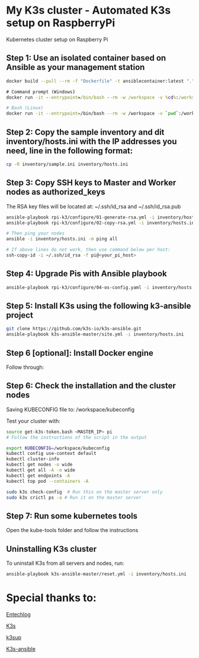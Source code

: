 # My K3s cluster - Automated K3s setup on RaspberryPi
Kubernetes cluster setup on Raspberry Pi


## Step 1: Use an isolated container based on Ansible as your management station
```bash
docker build --pull --rm -f "Dockerfile" -t ansiblecontainer:latest "."
```


```cmd
# Command prompt (Windows)
docker run -it --entrypoint=/bin/bash --rm -w /workspace -v %cd%:/workspace ansiblecontainer
```

```bash
# Bash (Linux)
docker run -it --entrypoint=/bin/bash --rm -w /workspace -v `pwd`:/workspace ansiblecontainer
```
## Step 2: Copy the sample inventory and dit inventory/hosts.ini with the IP addresses you need, line in the following format:
```bash
cp -R inventory/sample.ini inventory/hosts.ini


```
## Step 3: Copy SSH keys to Master and Worker nodes as authorized_keys
The RSA key files will be located at: ~/.ssh/id_rsa and ~/.ssh/id_rsa.pub
```bash
ansible-playbook rpi-k3/configure/01-generate-rsa.yml -i inventory/hosts.ini
ansible-playbook rpi-k3/configure/02-copy-rsa.yml -i inventory/hosts.ini --ask-pass

# Then ping your nodes
ansible -i inventory/hosts.ini -m ping all

# If above lines do not work, then use command below per host:
ssh-copy-id -i ~/.ssh/id_rsa -f pi@<your_pi_host>
``` 
## Step 4: Upgrade Pis with Ansible playbook
```bash
ansible-playbook rpi-k3/configure/04-os-config.yaml -i inventory/hosts.ini -t upgrade
```

## Step 5: Install K3s using the following k3-ansible project
```bash
git clone https://github.com/k3s-io/k3s-ansible.git
ansible-playbook k3s-ansible-master/site.yml -i inventory/hosts.ini
```
## Step 6 [optional]: Install Docker engine
Follow through: 
## Step 6: Check the installation and the cluster nodes
Saving KUBECONFIG file to: /workspace/kubeconfig


Test your cluster with:
```bash
source get-k3s-token.bash <MASTER_IP> pi
# Follow the instructions of the script in the output

export KUBECONFIG=/workspace/kubeconfig
kubectl config use-context default
kubectl cluster-info
kubectl get nodes -o wide
kubectl get all -A -o wide
kubectl get endpoints -A
kubectl top pod --containers -A

sudo k3s check-config  # Run this on the master server only
sudo k3s crictl ps -a # Run it on the master server
```

## Step 7: Run some kubernetes tools 
Open the kube-tools folder and follow the instructions


## Uninstalling K3s cluster
To uninstall K3s from all servers and nodes, run:

```bash
ansible-playbook k3s-ansible-master/reset.yml -i inventory/hosts.ini
```

# Special thanks to:
[Entechlog](https://www.entechlog.com/blog/general/how-to-set-up-kubernetes-cluster-with-raspberry-pi/#prerequisite)

[K3s](https://k3s.io/)

[k3sup](https://github.com/k3s-io/k3sup)

[K3s-ansible](https://github.com/k3s-io/k3s-ansible)